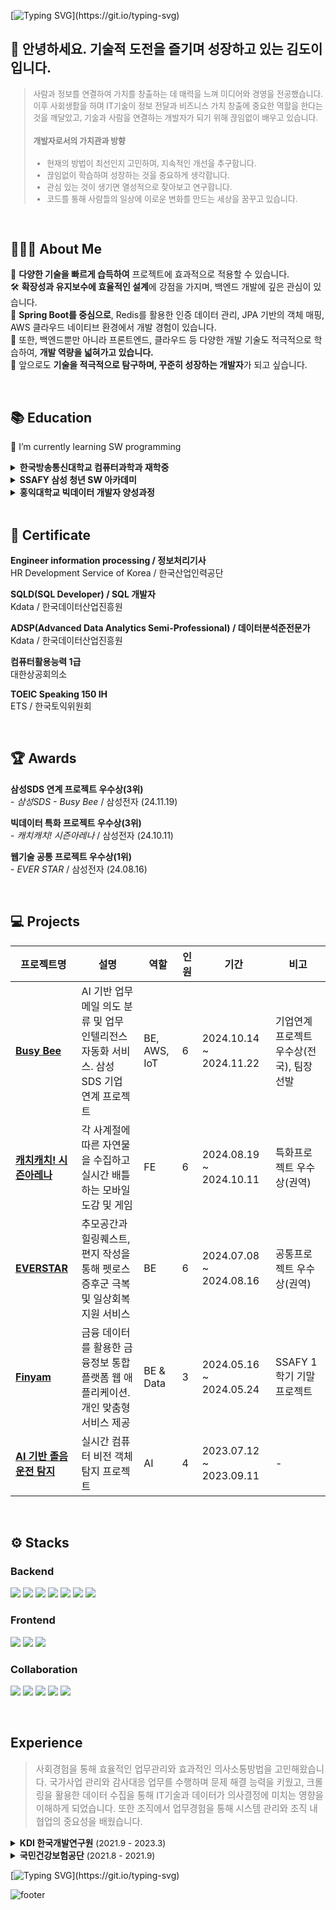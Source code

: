 <!-- ![header](https://capsule-render.vercel.app/api?type=waving&color=timeGradient&text=Welcome%20to%20Doi's%20GitHub%20👋&animation=twinkling&fontSize=33&fontAlignY=35&&height=180) -->
[![Typing SVG](https://readme-typing-svg.demolab.com?font=Alkatra&weight=500&size=45&duration=7000&pause=3&color=222222&center=false&vCenter=false&repeat=true&width=1000&height=100&lines=안녕하세요,+도전을+즐기며+성장하는+김도이입니다.)](https://git.io/typing-svg)

<!-- <a href="https://solved.ac/kimdobbang"><img src="http://mazassumnida.wtf/api/mini/generate_badge?boj=kimdobbang"></a>
<a href="mailto:kimdoi.dev@gmail.com"><img src="https://img.shields.io/badge/kimdoi.dev-EA4335?style=flat&logo=gmail&logoColor=white"></a>
<a href="https://velog.io/@dobbang/posts"><img src="https://img.shields.io/badge/doi-20C997?style=flat&logo=velog&logoColor=white"></a> -->

## 🌱 안녕하세요. 기술적 도전을 즐기며 성장하고 있는 김도이입니다. 

<blockquote style="color: gray; font-size: 0.8rem;">
사람과 정보를 연결하여 가치를 창출하는 데 매력을 느껴 미디어와 경영을 전공했습니다. 이후 사회생활을 하며 IT기술이 정보 전달과 비즈니스 가치 창출에 중요한 역할을 한다는 것을 깨달았고, 기술과 사람을 연결하는 개발자가 되기 위해 끊임없이 배우고 있습니다.
</br>
  
  #### 개발자로서의 가치관과 방향  
  - 현재의 방법이 최선인지 고민하며, 지속적인 개선을 추구합니다.
  - 끊임없이 학습하며 성장하는 것을 중요하게 생각합니다.
  - 관심 있는 것이 생기면 열성적으로 찾아보고 연구합니다.
  - 코드를 통해 사람들의 일상에 이로운 변화를 만드는 세상을 꿈꾸고 있습니다.
</blockquote>
<br>

## 👩🏻‍💻 About Me
🚀  **다양한 기술을 빠르게 습득하여** 프로젝트에 효과적으로 적용할 수 있습니다.  
🛠️  **확장성과 유지보수에 효율적인 설계**에 강점을 가지며, 백엔드 개발에 깊은 관심이 있습니다.  
🌱  **Spring Boot를 중심으로**, Redis를 활용한 인증 데이터 관리, JPA 기반의 객체 매핑, AWS 클라우드 네이티브 환경에서 개발 경험이 있습니다.  
📌  또한, 백엔드뿐만 아니라 프론트엔드, 클라우드 등 다양한 개발 기술도 적극적으로 학습하여, **개발 역량을 넓혀가고 있습니다.**  
🎯  앞으로도 **기술을 적극적으로 탐구하며, 꾸준히 성장하는 개발자**가 되고 싶습니다.

<br>

## 📚 Education

🌱 I’m currently learning SW programming

<details>
<summary>
<span style="font-weight:bold">한국방송통신대학교 컴퓨터과학과 재학중</span>
</summary>
  <div> - 25.03 편입 (상경, 미디어 졸업 후 3학년 편입)</div>
  <br>
</details>

<details>
<summary>
<span style="font-weight:bold">SSAFY 삼성 청년 SW 아카데미</span>
</summary>
  <div> - 11기 Coding Track 수료</div>
  <div> - 1학기 SW역량 교육: 2024.01 ~ 2024.06</div>
  <div> - 2학기 실무 프로젝트: 2024.07 ~ 2024.12 </div>
  <br>
</details>

<details>
<summary>
<span style="font-weight:bold">홍익대학교 빅데이터 개발자 양성과정</span>
</summary>
  <div> - 2기 수료</div>
  <div> - python 교육 : 2023.04 ~ 2023.07</div>
  <div> - 프로젝트 : 2023.07 ~ 2023.09</div>
  <div> - 현장실습 : 2023.09 ~ 2023.11</div>
  
</details>
<br>

## 🏅 Certificate

**Engineer information processing / 정보처리기사**
<br>HR Development Service of Korea / 한국산업인력공단

**SQLD(SQL Developer) / SQL 개발자**
<br> Kdata / 한국데이터산업진흥원

**ADSP(Advanced Data Analytics Semi-Professional) / 데이터분석준전문가**
<br> Kdata / 한국데이터산업진흥원

**컴퓨터활용능력 1급**
<br> 대한상공회의소

**TOEIC Speaking 150 IH**
<br> ETS / 한국토익위원회

<br>

## 🏆 Awards

<!-- | **종류** | **대회**                               | **수상** | **주최기관**                       | **날짜**   |
| -------- | -------------------------------------- | -------- | ---------------------------------- | ---------- |
| 개발     | SSAFY 자율PJT 영상 포트폴리오 경진대회 | 1위      | 삼성전자                           | 2024-11-19 |
| 개발     | 삼성SDS 연계 프로젝트 우수상           | 3위      | 삼성전자                           | 2024-11-19 |
| 개발     | 빅데이터 특화 프로젝트 우수상          | 3위      | 삼성전자                           | 2024-10-11 |
| 개발     | 웹기술 공통 프로젝트 우수상            | 1위      | 삼성전자                           | 2024-08-16 |
| 비개발   | 한국관광공사 한국여행 꿀팁영상 공모전  | 우수상   | 문화체육관광부, 한국관광공사       | 2019-01-07 |
| 비개발   | 파나소닉 CSR 챌린지                    | 대상     | 파나소닉코리아(주)                 | 2019-01-04 |
| 비개발   | 파나소닉 PR챌린지 인쇄광고 부문        | 대상     | 부산국제광고제, 파나소닉코리아(주) | 2018-06-29 |
| 비개발   | 파나소닉 PR챌린지 우수상               | 우수상   | 파나소닉코리아(주)                 | 2018-06-29 | -->

**삼성SDS 연계 프로젝트 우수상(3위)**
<br>- _삼성SDS - Busy Bee_ / 삼성전자 (24.11.19)

**빅데이터 특화 프로젝트 우수상(3위)**
<br>- _캐치캐치! 시즌아레나_ / 삼성전자 (24.10.11)

**웹기술 공통 프로젝트 우수상(1위)**
<br>- _EVER STAR_ / 삼성전자 (24.08.16)

<br>  

## 💻 Projects

| 프로젝트명                                                                  | 설명                                                                                      | 역할         | 인원 | 기간                    | 비고                                     |
| --------------------------------------------------------------------------- | ----------------------------------------------------------------------------------------- | ------------ | ---- | ----------------------- | ---------------------------------------- |
| **[Busy Bee](https://github.com/kimdobbang/samsungSDS_BusyBee)**            | AI 기반 업무 메일 의도 분류 및 업무 인텔리전스 자동화 서비스. 삼성 SDS 기업 연계 프로젝트 | BE, AWS, IoT | 6    | 2024.10.14 ~ 2024.11.22 | 기업연계프로젝트 우수상(전국), 팀장 선발 |
| **[캐치캐치! 시즌아레나](https://github.com/kimdobbang/Catch-SeasonArena)** | 각 사계절에 따른 자연물을 수집하고 실시간 배틀하는 모바일 도감 및 게임                    | FE           | 6    | 2024.08.19 ~ 2024.10.11 | 특화프로젝트 우수상(권역)                |
| **[EVERSTAR](https://github.com/kimdobbang/EVER-STAR)**                     | 추모공간과 힐링퀘스트, 편지 작성을 통해 펫로스 증후군 극복 및 일상회복 지원 서비스        | BE           | 6    | 2024.07.08 ~ 2024.08.16 | 공통프로젝트 우수상(권역)                |
| **[Finyam](https://github.com/kimdobbang/11finalPJT)**                      | 금융 데이터를 활용한 금융정보 통합플랫폼 웹 애플리케이션. 개인 맞춤형 서비스 제공         | BE & Data    | 3    | 2024.05.16 ~ 2024.05.24 | SSAFY 1학기 기말 프로젝트                |
| **[AI 기반 졸음운전 탐지](https://www.notion.so/doikim/ai-9af4778d9ec54fbfab017039e32343ec)**                                 | 실시간 컴퓨터 비전 객체 탐지 프로젝트                                                     | AI           | 4    | 2023.07.12 ~ 2023.09.11 | -                                        |

<br>  

## ⚙️ Stacks

### Backend

<img src="https://img.shields.io/badge/Spring Boot-6DB33F?style=flat-square&logo=SpringBoot&logoColor=white"/> <img src="https://img.shields.io/badge/Hibernate-59666C?style=flat-square&logo=Hibernate&logoColor=white"/> <img src="https://img.shields.io/badge/Django%20REST-092E20?style=flat-square&logo=django&logoColor=white"/> <!-- <img src="https://img.shields.io/badge/Node.js-339933?style=flat-square&logo=Node.js&logoColor=white"/>  --><img src="https://img.shields.io/badge/MySQL-4479A1?style=flat-square&logo=MySQL&logoColor=white"/> <img src="https://img.shields.io/badge/Amazon%20DynamoDB-4053D6?style=flat-square&logo=Amazon%20DynamoDB&logoColor=white"/> <img src="https://img.shields.io/badge/Redis-FF4438?style=flat-square&logo=Redis&logoColor=white"/> <img src="https://img.shields.io/badge/Amazon_AWS-FF9900?style=flat-square&logo=amazonaws&logoColor=white"/>

<!-- <img src="https://img.shields.io/badge/Python-3776AB?style=flat-square&logo=Python&logoColor=white"/> -->
<!-- <img src="https://img.shields.io/badge/PostgreSQL-316192?style=flat-square&logo=postgresql&logoColor=white"/> -->

### Frontend

<img src="https://img.shields.io/badge/React-20232A?style=flat-square&logo=react&logoColor=61DAFB"/> <img src="https://img.shields.io/badge/Redux-593D88?style=flat-square&logo=redux&logoColor=white"/> <img src="https://img.shields.io/badge/Tailwind_CSS-38B2AC?style=flat-square&logo=tailwind-css&logoColor=white"/>

<!-- <img src="https://img.shields.io/badge/JavaScript-F7DF1E?style=flat-square&logo=JavaScript&logoColor=black"/> -->
<!-- <img src="https://img.shields.io/badge/Typescript-3178C6?style=flat-square&logo=Typescript&logoColor=white"/> -->
<!-- <img src="https://img.shields.io/badge/React-61DAFB?style=flat-square&logo=React&logoColor=black"/> -->
<!-- <img src="https://img.shields.io/badge/Vue.js-4FC08D?style=flat-square&logo=Vue.js&logoColor=white"/> -->

### Collaboration

<img src="https://img.shields.io/badge/Git-F05032?style=flat-square&logo=Git&logoColor=white"/> <img src="https://img.shields.io/badge/Jira-0052CC?style=flat-square&logo=Jira&logoColor=white"/> <img src="https://img.shields.io/badge/Notion-000000?style=flat-square&logo=Notion&logoColor=white"/> <img src="https://img.shields.io/badge/Mattermost-0058CC?style=flat-square&logo=Mattermost&logoColor=white"/> <img src="https://img.shields.io/badge/Slack-4A154B?style=flat-square&logo=slack&logoColor=white"/>

<!-- <img src="https://img.shields.io/badge/GitHub-181717?style=flat-square&logo=GitHub&logoColor=white"/> -->
<!-- <img src="https://img.shields.io/badge/GitLab-FC6D26?style=flat-square&logo=GitLab&logoColor=white"/> -->
<!-- <img src="https://img.shields.io/badge/ChatGPT-74aa9c?style=flat-square&logo=openai&logoColor=white"/> -->

<br>

## **Experience**

<blockquote style="color: gray; font-size: 0.9rem;">
사회경험을 통해 효율적인 업무관리와 효과적인 의사소통방법을 고민해왔습니다. 국가사업 관리와 감사대응 업무를 수행하며 문제 해결 능력을 키웠고, 크롤링을 활용한 데이터 수집을 통해 IT기술과 데이터가 의사결정에 미치는 영향을 이해하게 되었습니다. 또한 조직에서 업무경험을 통해 시스템 관리와 조직 내 협업의 중요성을 배웠습니다.</blockquote>
<details>
  <summary><b>KDI 한국개발연구원</b> <span style="font-size: 0.85rem;">(2021.9 - 2023.3)</span></summary>
  <p style="font-size: 0.9rem; font-weight: bold;">Administration affairs, Communication</p>
  <ul>
    <li><b>국제개발협력센터 연구원</b> (2022.3-2023.3)
      <ul>
        <li>국가사업 관리 및 행정총무</li>
        <li>감사원, 국회 등 감사대응</li>
      </ul>
    </li>
    <li><b>대외협력실 인턴</b> (2021.9-2022.3)
      <ul>
        <li>Python을 활용해 웹 크롤링으로 데이터를 수집 및 정리하여 보고서 작성 지원</li>
        <li>홈페이지 기고 게시판 관리</li>
      </ul>
    </li>
  </ul>
</details>

<details>
  <summary><b>국민건강보험공단</b> <span style="font-size: 0.85rem;">(2021.8 - 2021.9)</span></summary>
  <p style="font-size: 0.9rem; font-weight: bold;">Insurance Eligibility and Imposition</p>
  <ul>
    <li>건강보험 및 자격 부과 관련 업무</li>
    <li>보험료 재심사 및 국민 지원금 지급 심사</li>
    <li>기존 업무 흐름을 분석하고, 효율성을 높이기 위한 방안 도출</li>

  </ul>
</details>  

<!-- ## 📊 Github Stats

[![Github stats](https://github-readme-stats.vercel.app/api?username=kimdobbang&show_icons=true&include_all_commits=true)](https://github.com/kimdobbang/github-readme-stats)
[![Top Langs](https://github-readme-stats.vercel.app/api/top-langs/?username=kimdobbang&layout=compact)](https://github.com/kimdobbang/github-readme-stats) -->

<!-- <br> -->
<!-- ## Algorithm
[![Solved.ac
프로필](http://mazassumnida.wtf/api/v2/generate_badge?boj=kimdobbang)](https://solved.ac/kimdobbang) -->
<!--
**kimdobbang/kimdobbang** is a ✨ _special_ ✨ repository because its `README.md` (this file) appears on your GitHub profile.

Here are some ideas to get you started:
- 🔭 I’m currently working on ...
- 🌱 I’m currently learning ...
- 👯 I’m looking to collaborate on ...
- 🤔 I’m looking for help with ...
- 💬 Ask me about ...
- 📫 How to reach me: ...
- 😄 Pronouns: ...
- ⚡ Fun fact: ...
-->
[![Typing SVG](https://readme-typing-svg.demolab.com?font=Alkatra&weight=500&size=45&duration=7000&pause=3&color=222222&center=false&vCenter=false&repeat=true&width=1000&height=100&lines=Thank+You!)](https://git.io/typing-svg)

![footer](https://capsule-render.vercel.app/api?type=waving&color=timeGradient&section=footer&text=Thank%20You%20!&animation=twinkling&fontSize=36&fontAlignY=65&&height=200)
